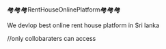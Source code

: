  🏘️🏘️🏘️RentHouseOnlinePlatform🏘️🏘️🏘️

 We devlop best online rent house platform  in Sri lanka 


 //only collobaraters can access
